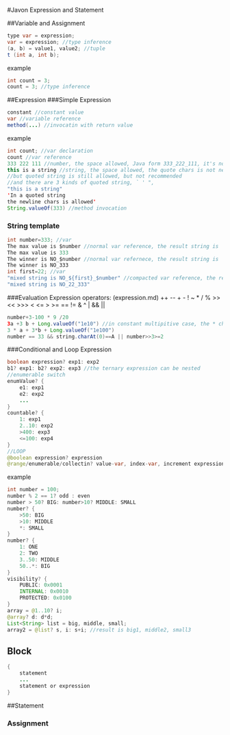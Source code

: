 #Javon Expression and Statement

##Variable and Assignment
```java
type var = expression;
var = expression; //type inference
(a, b) = value1, value2; //tuple
t (int a, int b);
```
example
```java
int count = 3;
count = 3; //type inference
```
##Expression
###Simple Expression
```java
constant //constant value
var //variable reference
method(...) //invocatin with return value
```
example
```java
int count; //var declaration
count //var reference
333 222 111 //number, the space allowed, Java form 333_222_111, it's not sciential for mankind :-)
this is a string //string, the space allowed, the quote chars is not necessay, 
//but quoted string is still allowed, but not recommended
//and there are 3 kinds of quoted string, ` ' ", 
"this is a string"
'In a quoted string
the newline chars is allowed'
String.valueOf(333) //method invocation
```
### String template
```java
int number=333; //var
The max value is $number //normal var reference, the result string is
The max value is 333
The winner is NO_$number //normal var refernece, the result string is 
The winner is NO_333
int first=22; //var
"mixed string is NO_${first}_$number" //compacted var reference, the result string is 
"mixed string is NO_22_333"
```
###Evaluation Expression
operators: (expression.md)
++ -- + - ! ~ * / % >> << >>> < <= > >= == != & ^ | && || 
```java
number+3-100 * 9 /20 
3a +3 b + Long.valueOf("1e10") //in constant multipitive case, the * char can be ignored, the equivelent is 
3 * a + 3*b + Long.valueOf("1e100")
number == 33 && string.charAt(0)==A || number>>3>=2
```
###Conditional and Loop Expression
```java
boolean expression? exp1: exp2
b1? exp1: b2? exp2: exp3 //the ternary expression can be nested
//enumerable switch
enumValue? {
	e1: exp1
	e2: exp2
	...
}
countable? {
	1: exp1
	2..10: exp2
	>400: exp3
	<=100: exp4
}
//LOOP
@boolean expression? expression
@range/enumerable/collectin? value-var, index-var, increment expression: expression;
```
example
```java
int number = 100;
number % 2 == 1? odd : even
number > 50? BIG: number>10? MIDDLE: SMALL
number? {
	>50: BIG
	>10: MIDDLE
	*: SMALL
}
number? {
	1: ONE
	2: TWO
	3..50: MIDDLE
	50..*: BIG
}
visibility? {
	PUBLIC: 0x0001
	INTERNAL: 0x0010
	PROTECTED: 0x0100
}
array = @1..10? i;
@array? d: d*d;
List<String> list = big, middle, small;
array2 = @list? s, i: s+i; //result is big1, middle2, small3
```
## Block
```java
{
	statement
	...
	statement or expression
}
```
##Statement
### Assignment
```java
```
